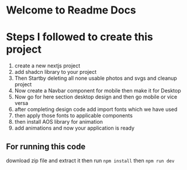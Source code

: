 # Welcome to Readme Docs

# Steps I followed to create this project

 1. create a new nextjs project
 2. add shadcn library to your project
 3. Then Startby deleting all none usable photos and svgs and cleanup project 
 4. Now create a Navbar component for mobile then make it for Desktop
 5. Now go for here section desktop design and then go mobile or vice versa
 6. after completing design code add import fonts which we have used
 7. then apply those fonts to applicable components 
 8. then install AOS library for animation
 9. add animations and now your application is ready
 

## For running this code
download zip file and extract it then run 
```npm install```
then 
```npm run dev```
